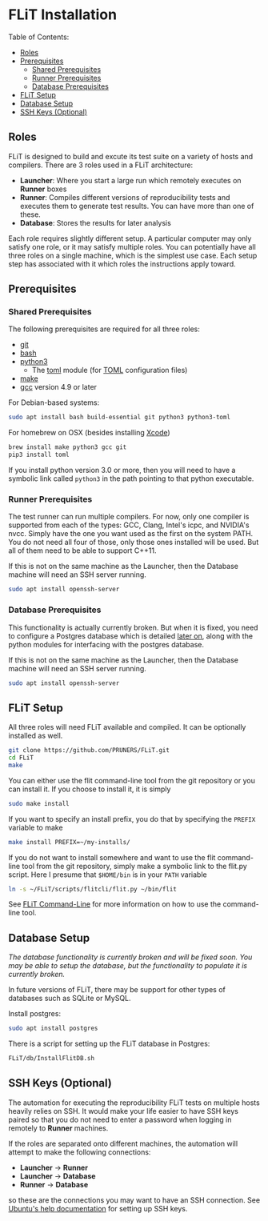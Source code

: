 # FLiT Installation

Table of Contents:

* [Roles](#roles)
* [Prerequisites](#prerequisites)
  * [Shared Prerequisites](#shared-prerequisites)
  * [Runner Prerequisites](#runner-prerequisites)
  * [Database Prerequisites](#database-prerequisites)
* [FLiT Setup](#flit-setup)
* [Database Setup](#database-setup)
* [SSH Keys (Optional)](#ssh-keys)

## Roles

FLiT is designed to build and excute its test suite on a variety of hosts and
compilers.  There are 3 roles used in a FLiT architecture:

* **Launcher**: Where you start a large run which remotely executes on
  **Runner** boxes
* **Runner**: Compiles different versions of reproducibility tests and executes
  them to generate test results.  You can have more than one of these.
* **Database**: Stores the results for later analysis

Each role requires slightly different setup.  A particular computer may only
satisfy one role, or it may satisfy multiple roles.  You can potentially have
all three roles on a single machine, which is the simplest use case.  Each
setup step has associated with it which roles the instructions apply toward.

## Prerequisites

### Shared Prerequisites

The following prerequisites are required for all three roles:

* [git](https://git-scm.com)
* [bash](https://www.gnu.org/software/bash)
* [python3](https://www.python.org)
  * The [toml](https://github.com/uiri/toml) module (for
    [TOML](https://github.com/toml-lang/toml) configuration files)
* [make](https://www.gnu.org/software/make)
* [gcc](https://gcc.gnu.org) version 4.9 or later

For Debian-based systems:

```bash
sudo apt install bash build-essential git python3 python3-toml
```

For homebrew on OSX (besides installing [Xcode](https://developer.apple.com/xcode))

```bash
brew install make python3 gcc git
pip3 install toml
```

If you install python version 3.0 or more, then you will need to have a
symbolic link called `python3` in the path pointing to that python executable.

### Runner Prerequisites

The test runner can run multiple compilers.  For now, only one compiler is
supported from each of the types: GCC, Clang, Intel's icpc, and NVIDIA's nvcc.
Simply have the one you want used as the first on the system PATH.  You do not
need all four of those, only those ones installed will be used.  But all of
them need to be able to support C++11.

If this is not on the same machine as the Launcher, then the Database machine
will need an SSH server running.

```bash
sudo apt install openssh-server
```

### Database Prerequisites

This functionality is actually currently broken.  But when it is fixed, you
need to configure a Postgres database which is detailed [later
on](#database-setup), along with the python modules for interfacing with the
postgres database.

If this is not on the same machine as the Launcher, then the Database machine
will need an SSH server running.

```bash
sudo apt install openssh-server
```

## FLiT Setup

All three roles will need FLiT available and compiled.  It can be optionally
installed as well.

```bash
git clone https://github.com/PRUNERS/FLiT.git
cd FLiT
make
```

You can either use the flit command-line tool from the git repository or you
can install it.  If you choose to install it, it is simply

```bash
sudo make install
```

If you want to specify an install prefix, you do that by specifying the
`PREFIX` variable to make

```bash
make install PREFIX=~/my-installs/
```

If you do not want to install somewhere and want to use the flit command-line
tool from the git repository, simply make a symbolic link to the flit.py
script.  Here I presume that `$HOME/bin` is in your `PATH` variable

```bash
ln -s ~/FLiT/scripts/flitcli/flit.py ~/bin/flit
```

See [FLiT Command-Line](flit-command-line.md) for more information on how to
use the command-line tool.

## Database Setup

_The database functionality is currently broken and will be fixed soon.  You
may be able to setup the database, but the functionality to populate it is
currently broken._

In future versions of FLiT, there may be support for other types of databases
such as SQLite or MySQL.

Install postgres:

```bash
sudo apt install postgres
```

There is a script for setting up the FLiT database in Postgres:

```bash
FLiT/db/InstallFlitDB.sh
```

## SSH Keys (Optional)

The automation for executing the reproducibility FLiT tests on multiple hosts
heavily relies on SSH.  It would make your life easier to have SSH keys paired
so that you do not need to enter a password when logging in remotely to
**Runner** machines.

If the roles are separated onto different machines, the automation will attempt
to make the following connections:

* **Launcher** -> **Runner**
* **Launcher** -> **Database**
* **Runner** -> **Database**

so these are the connections you may want to have an SSH connection.  See
[Ubuntu's help
documentation](https://help.ubuntu.com/community/SSH/OpenSSH/Keys) for setting
up SSH keys.

